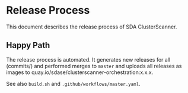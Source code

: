 # Release Process

This document describes the release process of SDA ClusterScanner.

## Happy Path
The release process is automated.
It generates new releases for all (commits/) and performed merges to `master` and uploads all releases as images to quay.io/sdase/clusterscanner-orchestration:x.x.x.

See also `build.sh` and `.github/workflows/master.yaml`.
